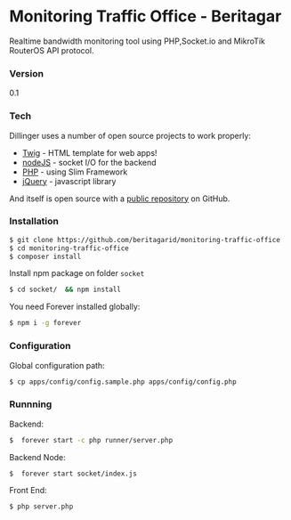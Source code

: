 # Monitoring Traffic Office - Beritagar

Realtime bandwidth monitoring tool using PHP,Socket.io and MikroTik RouterOS API protocol.

### Version
0.1

### Tech

Dillinger uses a number of open source projects to work properly:

* [Twig](http://twig.sensiolabs.org) - HTML template for web apps!
* [nodeJS](http://nodejs.org) - socket I/O for the backend
* [PHP](http://php.net) - using Slim Framework
* [jQuery](https://jquery.com) - javascript library

And itself is open source with a [public repository](https://github.com/beritagarid/monitoring-traffic-office)
 on GitHub.


### Installation

```sh
$ git clone https://github.com/beritagarid/monitoring-traffic-office
$ cd monitoring-traffic-office
$ composer install
```

Install npm package on folder `socket`

```sh
$ cd socket/  && npm install
```

You need Forever installed globally:

```sh
$ npm i -g forever
```

### Configuration

Global configuration path:

```sh
$ cp apps/config/config.sample.php apps/config/config.php
```

### Runnning 

Backend:

```sh
$  forever start -c php runner/server.php
```
Backend Node:

```sh
$  forever start socket/index.js
```

Front End:

```sh
$ php server.php
```
